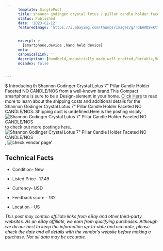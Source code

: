 ```yaml
---
      template: SinglePost
      title: shannon godinger crystal lotus 7 pillar candle holder faceted no candle nos
      status: Published
      date: '2023-02-12'
      featuredImage: 'https://i.ebayimg.com/thumbs/images/g/rdEAAOSwkttjl50u/s-l225.jpg'
       

      excerpt: >-
        [smartphone,device ,hand held device]
      meta:
      canonicalLink: ''
      description: [handheld,industrially made,well crafted,Portable,Mobile,Compact,Convenient,Lightweight,Maneuverable,Man-portable,Miniature,Carriable,Hand-held,Light,Holdable,Transportable,Mobile device,Pocket-sized,On-the-go,Wireless,Cordless,Compact size,Convenient size, smartphone,device ,hand held device]
      noindex: false
      

---
```

$
      Introducing th Shannon Godinger Crystal Lotus 7" Pillar Candle Holder Faceted NO CANDLE/NOS from a well-known brand.This Compact smartphone is sure to be a Design-element in your home. [Click Here](https://www.ebay.com/itm/134363343996?hash=item1f48adec7c%3Ag%3ArdEAAOSwkttjl50u&mkevt=1&mkcid=1&mkrid=711-53200-19255-0&campid=%253CePNCampaignId%253E&customid=%253CreferenceId%253E&toolid=10049) to read more to learn about the shipping costs and additional details for the Shannon Godinger Crystal Lotus 7" Pillar Candle Holder Faceted NO CANDLE/NOS. Shipping cost is undefined.Here is the posting visibly ![Shannon Godinger Crystal Lotus 7" Pillar Candle Holder Faceted NO CANDLE/NOS](https://i.ebayimg.com/thumbs/images/g/rdEAAOSwkttjl50u/s-l225.jpg) to check out more postings here... ![Shannon Godinger Crystal Lotus 7" Pillar Candle Holder Faceted NO CANDLE/NOS](https://i.ebayimg.com/images/g/rdEAAOSwkttjl50u/s-l1600.jpg), ![check vendor page](https://origin-galleryplus.ebayimg.com/ws/web/134363343996_2_0_1/225x225.jpg,https://origin-galleryplus.ebayimg.com/ws/web/134363343996_3_0_1/225x225.jpg,https://origin-galleryplus.ebayimg.com/ws/web/134363343996_4_0_1/225x225.jpg,https://origin-galleryplus.ebayimg.com/ws/web/134363343996_5_0_1/225x225.jpg,https://origin-galleryplus.ebayimg.com/ws/web/134363343996_6_0_1/225x225.jpg,https://origin-galleryplus.ebayimg.com/ws/web/134363343996_7_0_1/225x225.jpg,https://origin-galleryplus.ebayimg.com/ws/web/134363343996_8_0_1/225x225.jpg,https://origin-galleryplus.ebayimg.com/ws/web/134363343996_9_0_1/225x225.jpg,https://origin-galleryplus.ebayimg.com/ws/web/134363343996_10_0_1/225x225.jpg)'

      

 ## Technical Facts 



     
      

 - Condition- New 


      

 - Listed Price- 17.49 


      

 - Currency- USD 


      

 - Feedback score - 132 


      

 - Location - US 


      
      

 *_This post may contain affiliate links from eBay and other third-party websites. As an eBay affiliate, we earn from qualifying purchases. Although we do our best to keep the information up-to-date and accurate, please check the date and all details with the vendor's website before making a purchase. Not all data may be accurate._*




      -
